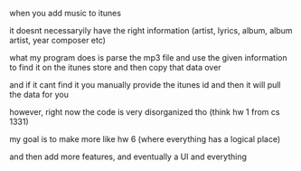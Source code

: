 
when you add music to itunes

it doesnt necessaryily have the right information (artist, lyrics, album, album artist, year composer etc)

what my program does is parse the mp3 file and use the given information to find it on the itunes store and then copy that data over

and if it cant find it you manually provide the itunes id and then it will pull the data for you

however, right now the code is very disorganized tho (think hw 1 from cs 1331)

my goal is to make more like hw 6 (where everything has a logical place)

and then add more features, and eventually a UI and everything
